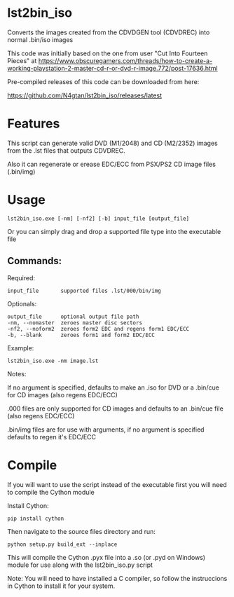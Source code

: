 # lst2bin_iso
Converts the images created from the CDVDGEN tool (CDVDREC) into normal .bin/iso images

This code was initially based on the one from user "Cut Into Fourteen Pieces" at https://www.obscuregamers.com/threads/how-to-create-a-working-playstation-2-master-cd-r-or-dvd-r-image.772/post-17636.html

Pre-compiled releases of this code can be downloaded from here:

https://github.com/N4gtan/lst2bin_iso/releases/latest

# Features
This script can generate valid DVD (M1/2048) and CD (M2/2352) images from the .lst files that outputs CDVDREC.

Also it can regenerate or erease EDC/ECC from PSX/PS2 CD image files (.bin/img)

# Usage
```
lst2bin_iso.exe [-nm] [-nf2] [-b] input_file [output_file]
```
Or you can simply drag and drop a supported file type into the executable file

## Commands:
Required:
```
input_file       supported files .lst/000/bin/img
```
Optionals:
```
output_file      optional output file path
-nm, --nomaster  zeroes master disc sectors
-nf2, --noform2  zeroes form2 EDC and regens form1 EDC/ECC
-b, --blank      zeroes form1 and form2 EDC/ECC
```

Example:
```
lst2bin_iso.exe -nm image.lst
```

Notes:

If no argument is specified, defaults to make an .iso for DVD or a .bin/cue for CD images (also regens EDC/ECC)

.000 files are only supported for CD images and defaults to an .bin/cue file (also regens EDC/ECC)

.bin/img files are for use with arguments, if no argument is specified defaults to regen it's EDC/ECC

# Compile
If you will want to use the script instead of the executable first you will need to compile the Cython module

Install Cython:
```
pip install cython
```

Then navigate to the source files directory and run:
```
python setup.py build_ext --inplace
```

This will compile the Cython .pyx file into a .so (or .pyd on Windows) module for use along with the lst2bin_iso.py script

Note: You will need to have installed a C compiler, so follow the instruccions in Cython to install it for your system.
